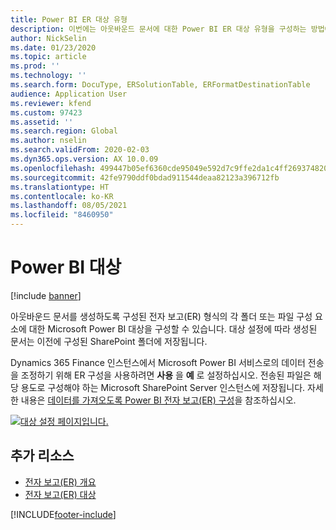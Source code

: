 ```yaml
---
title: Power BI ER 대상 유형
description: 이번에는 아웃바운드 문서에 대한 Power BI ER 대상 유형을 구성하는 방법에 대한 정보를 제공합니다.
author: NickSelin
ms.date: 01/23/2020
ms.topic: article
ms.prod: ''
ms.technology: ''
ms.search.form: DocuType, ERSolutionTable, ERFormatDestinationTable
audience: Application User
ms.reviewer: kfend
ms.custom: 97423
ms.assetid: ''
ms.search.region: Global
ms.author: nselin
ms.search.validFrom: 2020-02-03
ms.dyn365.ops.version: AX 10.0.09
ms.openlocfilehash: 499447b05ef6360cde95049e592d7c9ffe2da1c4ff26937482033b9f705c3acd
ms.sourcegitcommit: 42fe9790ddf0bdad911544deaa82123a396712fb
ms.translationtype: HT
ms.contentlocale: ko-KR
ms.lasthandoff: 08/05/2021
ms.locfileid: "8460950"
---
```

# <a name="power-bi-destination"></a>Power BI 대상

[!include [banner](../includes/banner.md)]

아웃바운드 문서를 생성하도록 구성된 전자 보고(ER) 형식의 각 폴더 또는 파일 구성 요소에 대한 Microsoft Power BI 대상을 구성할 수 있습니다. 대상 설정에 따라 생성된 문서는 이전에 구성된 SharePoint 폴더에 저장됩니다.

Dynamics 365 Finance 인스턴스에서 Microsoft Power BI 서비스로의 데이터 전송을 조정하기 위해 ER 구성을 사용하려면 **사용** 을 **예** 로 설정하십시오. 전송된 파일은 해당 용도로 구성해야 하는 Microsoft SharePoint Server 인스턴스에 저장됩니다. 자세한 내용은 [데이터를 가져오도록 Power BI 전자 보고(ER) 구성](general-electronic-reporting-report-configuration-get-data-powerbi.md)을 참조하십시오.

[![대상 설정 페이지입니다.](./media/ER_Destinations-EnablePowerBIDestination.png)](./media/ER_Destinations-EnablePowerBIDestination.png)

## <a name="additional-resources"></a>추가 리소스

- [전자 보고(ER) 개요](general-electronic-reporting.md)
- [전자 보고(ER) 대상](electronic-reporting-destinations.md)


[!INCLUDE[footer-include](../../../includes/footer-banner.md)]